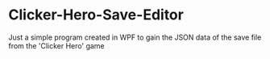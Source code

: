 # Clicker-Hero-Save-Editor
Just a simple program created in WPF to gain the JSON data of the save file from the 'Clicker Hero' game
